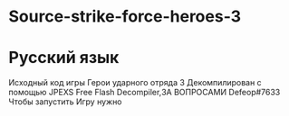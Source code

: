 # Source-strike-force-heroes-3
# Русский язык
Исходный код игры Герои ударного отряда 3 Декомпилирован с помощью JPEXS Free Flash Decompiler,ЗА ВОПРОСАМИ Defeop#7633
Чтобы запустить Игру нужно
